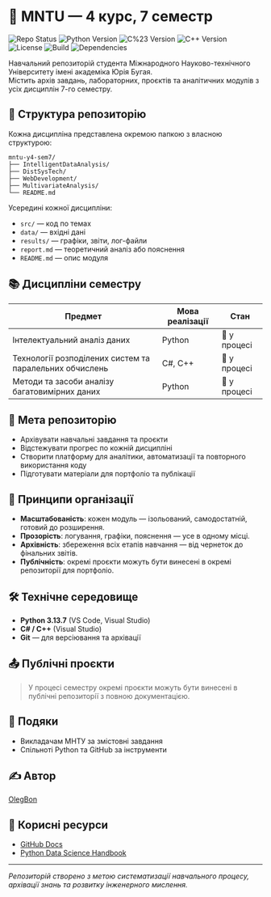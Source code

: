 # 📘 MNTU — 4 курс, 7 семестр

![Repo Status](https://img.shields.io/badge/status-active-brightgreen)
![Python Version](https://img.shields.io/badge/python-3.13.7-blue)
![C%23 Version](https://img.shields.io/badge/C%23-12.0-purple)
![C++ Version](https://img.shields.io/badge/C++-20-orange)
![License](https://img.shields.io/badge/license-MIT-yellow)
![Build](https://img.shields.io/badge/build-passing-success)
![Dependencies](https://img.shields.io/badge/dependencies-up%20to%20date-green)

Навчальний репозиторій студента Міжнародного Науково-технічного Університету імені академіка Юрія Бугая.  
Містить архів завдань, лабораторних, проєктів та аналітичних модулів з усіх дисциплін 7-го семестру.

## 🧭 Структура репозиторію

Кожна дисципліна представлена окремою папкою з власною структурою:

```
mntu-y4-sem7/
├── IntelligentDataAnalysis/
├── DistSysTech/
├── WebDevelopment/
├── MultivariateAnalysis/
└── README.md
```

Усередині кожної дисципліни:

- `src/` — код по темах
- `data/` — вхідні дані
- `results/` — графіки, звіти, лог-файли
- `report.md` — теоретичний аналіз або пояснення
- `README.md` — опис модуля

## 📚 Дисципліни семестру

| Предмет                                                 | Мова реалізації | Стан         |
| ------------------------------------------------------- | --------------- | ------------ |
| Інтелектуальний аналіз даних                            | Python          | 🔄 у процесі |
| Технології розподілених систем та паралельних обчислень | C#, C++         | 🔄 у процесі |
| Методи та засоби аналізу багатовимірних даних           | Python          | 🔄 у процесі |

## 🎯 Мета репозиторію

- Архівувати навчальні завдання та проєкти
- Відстежувати прогрес по кожній дисципліні
- Створити платформу для аналітики, автоматизації та повторного використання коду
- Підготувати матеріали для портфоліо та публікації

## 🧩 Принципи організації

- **Масштабованість**: кожен модуль — ізольований, самодостатній, готовий до розширення.
- **Прозорість**: логування, графіки, пояснення — усе в одному місці.
- **Архівність**: збереження всіх етапів навчання — від чернеток до фінальних звітів.
- **Публічність**: окремі проєкти можуть бути винесені в окремі репозиторії для портфоліо.

## 🛠️ Технічне середовище

- **Python 3.13.7** (VS Code, Visual Studio)
- **C# / C++** (Visual Studio)
- **Git** — для версіювання та архівації

## 📤 Публічні проєкти

> У процесі семестру окремі проєкти можуть бути винесені в публічні репозиторії з повною документацією.

## 🙏 Подяки

- Викладачам МНТУ за змістовні завдання
- Спільноті Python та GitHub за інструменти

## ✍️ Автор

[OlegBon](https://github.com/OlegBon)

## 🔗 Корисні ресурси

- [GitHub Docs](https://docs.github.com/)
- [Python Data Science Handbook](https://jakevdp.github.io/PythonDataScienceHandbook/)

---

_Репозиторій створено з метою систематизації навчального процесу, архівації знань та розвитку інженерного мислення._
